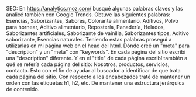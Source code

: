 SEO: En https://analytics.moz.com/ busqué algunas palabras claves y las analicé también con Google Trends. Obtuve las siguientes palabras: Esencias, Saborizantes, Sabores, Colorante alimentario, Aditivos, Polvo para hornear, Aditivo alimentario, Repostería, Panadería, Helados, Saborizantes artificiales, Saborizante de vainilla, Saborizantes tipos, Aditivo saborizante, Esencias naturales. Teniendo estas palabras proseguí a utilizarlas en mi página web en el head del html. Dónde creé un "meta" para "description" y un "meta" con "keywords".
En cada página del sitio escribí una "description" diferente. Y en el "title" de cada página escribí también a qué se refería cada página del sitio: Nosotros, productos, servicios, contacto. Esto con el fin de ayudar al buscador a identificar de que trata cada página del sitio. Con respecto a los encabezados traté de mantener un orden con las etiquetas h1, h2, etc. De mantener una estructura jerárquica de contenido. 
